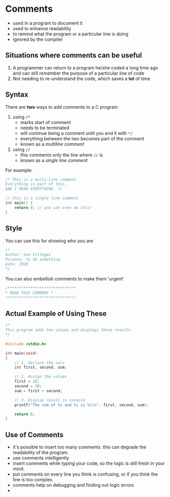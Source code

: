 # Comments

* used in a program to document it
* used to enhance readability
* to remind what the program or a particular line is doing
* ignored by the compiler

## Situations where comments can be useful
1. A programmer can return to a program he/she coded a long time ago and can still remember the purpose of a particular line of code
2. Not needing to re-understand the code, which saves a **lot** of time

## Syntax
There are **two** ways to add comments to a C program
1. using `/*`
    * marks start of comment
    * needs to be terminated
    * will continue being a comment until you end it with `*/`
    * everything between the two becomes part of the comment
    * known as a *multiline comment*
2. using `//`
    * this comments only the line where `//` is
    * known as a *single line comment*

For example:
```c
/* This is a multi-line comment.
Everything is part of this.
AND I MEAN EVERYTHING. */

// this is a single line comment
int main() {
    return 0; // you can even do this!
}
```

## Style
You can use this for showing who you are
```c
/*
Author: Uno Villegas
Purpose: to do something
Date: 2020
*/
```
You can also embellish comments to make them 'urgent'
```c
/******************************
* READ THIS COMMENT *
******************************/
```

## Actual Example of Using These
```c
/* 
This program adds two values and displays these results.
*/

#include <stdio.h>

int main(void)
{
    // 1. Declare the vars
    int first, second, sum;

    // 2. Assign the values
    first = 20;
    second = 30;
    sum = first + second;

    // 3. Display result in console
    printf("The sum of %i and %i is %i\n", first, second, sum);

    return 0;
}
```

## Use of Comments
* it's possible to insert too many comments. this can degrade the readability of the program.
* use comments intelligently
* insert comments while typing your code, so the logic is still fresh in your mind.
* put comments on every line you think is confusing, or if you think the line is too complex.
* comments help on debugging and finding out logic errors
* 
